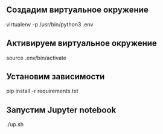 ## Создадим виртуальное окружение
virtualenv -p /usr/bin/python3 .env

## Активируем виртуальное окружение
source .env/bin/activate

## Установим зависимости
pip install -r requirements.txt

## Запустим Jupyter notebook
./up.sh
